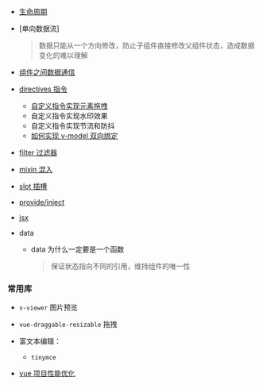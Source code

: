 - [生命周期](./lifeCycle.md)
- [单向数据流]
  > 数据只能从一个方向修改，防止子组件直接修改父组件状态，造成数据变化的难以理解
- [组件之间数据通信](./comminication/index.md)
- [directives 指令](./directives/index.md)

  - [自定义指令实现元素拖拽]()
  - 自定义指令实现水印效果
  - 自定义指令实现节流和防抖
  - [如何实现 v-model 双向绑定](./directives/model.html)

- [filter 过滤器](./filter/index.md)
- [mixin 混入](./mixin/index.md)
- [slot 插槽](./slot.md)
- [provide/inject](./provideInject.md)
- [jsx]()
- data
  - data 为什么一定要是一个函数
    > 保证状态指向不同的引用，维持组件的唯一性

### 常用库

- `v-viewer` 图片预览
- `vue-draggable-resizable` 拖拽
- 富文本编辑：

  - `tinymce`

- [vue 项目性能优化]()
